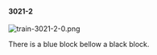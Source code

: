 #### 3021-2
![train-3021-2-0.png](https://github.com/lil-lab/nlvr/raw/master/nlvr/train/images/64/train-3021-2-0.png "train-3021-2-0.png")

There is a blue block bellow a black block.